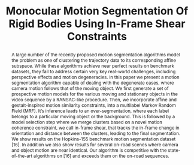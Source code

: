 ---
layout: project-page-new
title: "Monocular Motion Segmentation Of Rigid Bodies Using In-Frame Shear Constraints"
authors:
  - name: Siddharth Tourani
    sup: 1
  - name: K Madhava Krishna
    sup: 1
affiliations:
  - name: IIIT Hyderabad, India
    link: https://robotics.iiit.ac.in
    sup: 1
permalink: /publications/2014/Siddharth_Monocular-Motion-Segmentation/
abstract: "A large number of the recently proposed motion segmentation algorithms model the problem as one of clustering the trajectory data to its corresponding affine subspace. While these algorithms achieve near perfect results on benchmark datasets, they fail to address certain very key real-world challenges, including perspective effects and motion degeneracies. In this paper we present a motion segmentation algorithm capable of dealing with the degenerate cases, where camera motion follows that of the moving object. We first generate a set of prospective motion models for the various moving and stationary objects in the video sequence by a RANSAC-like procedure. Then, we incorporate affine and
gestalt-inspired motion similarity constraints, into a multilabel Markov Random Field (MRF). It’s inference leads to an over-segmentation, where each label belongs to a particular moving object or the background. This is followed by a model selection step where we merge clusters based on a
novel motion coherence constraint, we call in-frame shear, that tracks the in-frame change in orientation and distance between the clusters, leading to the final segmentation. We show results on the Hopkins-155 benchmark motion segmentation dataset [16]. In addition we also show results for several on-road scenes where camera and object motion
are near identical. Our algorithm is competitive with the state-of-the-art algorithms on [16] and exceeds them on the on-road sequences."
paper: https://dl.acm.org/doi/pdf/10.1145/2683483.2683508
# iframe: https://www.youtube.com/embed/jhjskX4FQwA

---